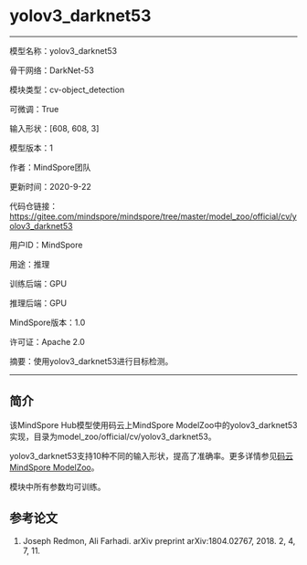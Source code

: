 # yolov3_darknet53

---

模型名称：yolov3_darknet53

骨干网络：DarkNet-53

模块类型：cv-object_detection

可微调：True

输入形状：[608, 608, 3]

模型版本：1

作者：MindSpore团队

更新时间：2020-9-22

代码仓链接：<https://gitee.com/mindspore/mindspore/tree/master/model_zoo/official/cv/yolov3_darknet53>

用户ID：MindSpore

用途：推理

训练后端：GPU

推理后端：GPU

MindSpore版本：1.0

许可证：Apache 2.0

摘要：使用yolov3_darknet53进行目标检测。

---

## 简介

该MindSpore Hub模型使用码云上MindSpore ModelZoo中的yolov3_darknet53实现，目录为model_zoo/official/cv/yolov3_darknet53。

yolov3_darknet53支持10种不同的输入形状，提高了准确率。更多详情参见[码云MindSpore ModelZoo](https://gitee.com/mindspore/mindspore/blob/master/model_zoo/official/cv/yolov3_darknet53/README.md)。

模块中所有参数均可训练。

## 参考论文

1. Joseph Redmon, Ali Farhadi. arXiv preprint arXiv:1804.02767, 2018. 2, 4, 7, 11.

